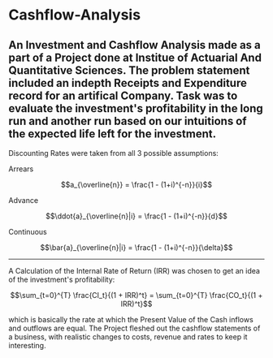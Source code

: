 # Cashflow-Analysis

An Investment and Cashflow Analysis made as a part of a Project done at Institue of Actuarial And Quantitative Sciences. The problem statement included an indepth Receipts and Expenditure record for an artifical Company.
Task was to evaluate the investment's profitability in the long run and another run based on our intuitions of the expected life left for the investment.
---
Discounting Rates were taken from all 3 possible assumptions:

  Arrears
```math
a_{\overline{n}} = \frac{1 - (1+i)^{-n}}{i}
```

  Advance
```math
\ddot{a}_{\overline{n}|i} = \frac{1 - (1+i)^{-n}}{d}
```

  Continuous
```math
\bar{a}_{\overline{n}|i} = \frac{1 - (1+i)^{-n}}{\delta}
```
---
A Calculation of the Internal Rate of Return (IRR) was chosen to get an idea of the investment's profitability:
```math
\sum_{t=0}^{T} \frac{CI_t}{(1 + IRR)^t} = \sum_{t=0}^{T} \frac{CO_t}{(1 + IRR)^t}
```

which is basically the rate at which the Present Value of the Cash inflows and outflows are equal.
The Project fleshed out the cashflow statements of a business, with realistic changes to costs, revenue and rates to keep it interesting.
